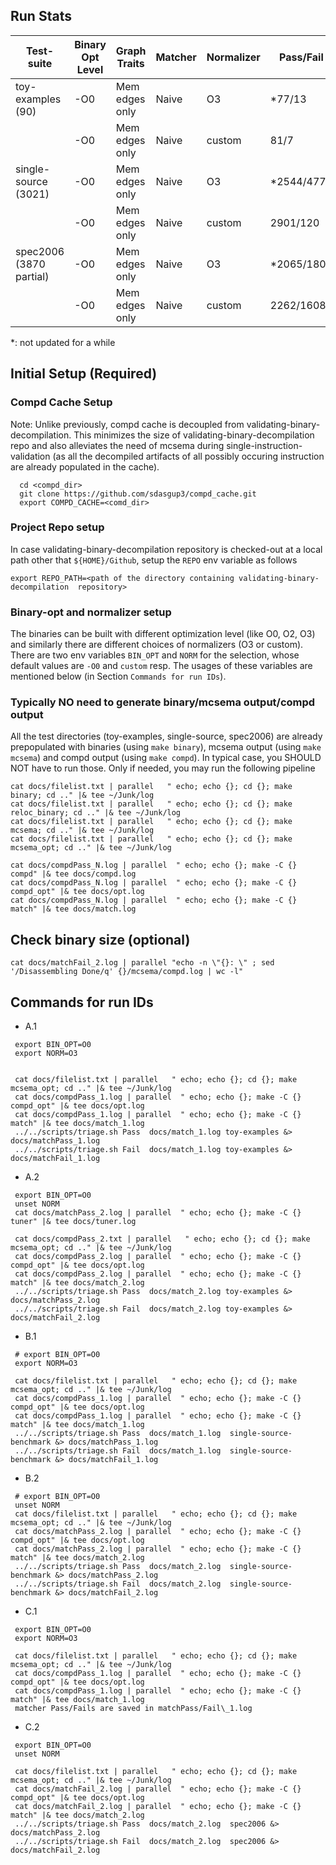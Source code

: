 ## Run Stats
| Test-suite  | Binary Opt Level | Graph Traits | Matcher | Normalizer | Pass/Fail | Comments | run ID |
|---|---|---|---|---|---|---|---|
|  toy-examples (90)|  -O0 |  Mem edges only | Naive | O3       | \*77/13   | same with ssa edges | A.1 |
|                   |  -O0 |  Mem edges only | Naive | custom   | 81/7   | same with ssa edges | A.2 |
|  single-source (3021)|  -O0 |  Mem edges only | Naive | O3     | \*2544/477 | 2555/507 with ssa edges| B.1|
|                      |  -O0 |  Mem edges only | Naive | custom | 2901/120 | 2791/271 with ssa edges|  B.2|
|  spec2006 (3870 partial)|  -O0 |  Mem edges only | Naive | O3 | \*2065/1805 | saved in matchPass\_1 | C.1 |
|                         |  -O0 |  Mem edges only | Naive | custom | 2262/1608 | saved in matchPass\_2 | C.2|

\*: not updated for a while

## Initial Setup (Required)
### Compd Cache Setup
Note: Unlike previously, compd cache is decoupled from
validating-binary-decompilation.  This minimizes the size of
validating-binary-decompilation repo and also alleviates  the need of mcsema
during single-instruction-validation (as all the decompiled artifacts of all
    possibly occuring instruction are already populated in the cache).
```
  cd <compd_dir>
  git clone https://github.com/sdasgup3/compd_cache.git
  export COMPD_CACHE=<comd_dir>
```

### Project Repo setup
In case validating-binary-decompilation  repository is checked-out at a local path other that `${HOME}/Github`, setup the `REPO` env variable as follows
```
export REPO_PATH=<path of the directory containing validating-binary-decompilation  repository>
```

### Binary-opt and normalizer setup
The binaries can be built with different optimization level (like O0, O2, O3) and similarly there are different choices of normalizers (O3 or custom). There are two env variables
`BIN_OPT` and `NORM` for the selection,  whose default values are `-O0` and `custom` resp. The usages of these variables are mentioned below (in Section `Commands for run IDs`).

### Typically NO need to generate binary/mcsema output/compd output
All the test directories (toy-examples, single-source, spec2006) are already prepopulated with binaries (using `make binary`), mcsema output (using `make mcsema`) and compd output (using `make compd`).
In typical case, you SHOULD NOT have to run those.
Only if needed, you may run the following pipeline
```
cat docs/filelist.txt | parallel   " echo; echo {}; cd {}; make binary; cd .." |& tee ~/Junk/log
cat docs/filelist.txt | parallel   " echo; echo {}; cd {}; make reloc_binary; cd .." |& tee ~/Junk/log
cat docs/filelist.txt | parallel   " echo; echo {}; cd {}; make mcsema; cd .." |& tee ~/Junk/log
cat docs/filelist.txt | parallel   " echo; echo {}; cd {}; make mcsema_opt; cd .." |& tee ~/Junk/log

cat docs/compdPass_N.log | parallel  " echo; echo {}; make -C {} compd" |& tee docs/compd.log
cat docs/compdPass_N.log | parallel  " echo; echo {}; make -C {} compd_opt" |& tee docs/opt.log
cat docs/compdPass_N.log | parallel  " echo; echo {}; make -C {} match" |& tee docs/match.log
```

## Check binary size (optional)
```
cat docs/matchFail_2.log | parallel "echo -n \"{}: \" ; sed '/Disassembling Done/q' {}/mcsema/compd.log | wc -l"
```


## Commands for run IDs
 - A.1
 ```
  export BIN_OPT=O0
  export NORM=O3


  cat docs/filelist.txt | parallel   " echo; echo {}; cd {}; make mcsema_opt; cd .." |& tee ~/Junk/log
  cat docs/compdPass_1.log | parallel  " echo; echo {}; make -C {} compd_opt" |& tee docs/opt.log
  cat docs/compdPass_1.log | parallel  " echo; echo {}; make -C {} match" |& tee docs/match_1.log
  ../../scripts/triage.sh Pass  docs/match_1.log toy-examples &> docs/matchPass_1.log
  ../../scripts/triage.sh Fail  docs/match_1.log toy-examples &> docs/matchFail_1.log
 ```

 - A.2
 ```
  export BIN_OPT=O0
  unset NORM
  cat docs/matchPass_2.log | parallel  " echo; echo {}; make -C {} tuner" |& tee docs/tuner.log

  cat docs/compdPass_2.txt | parallel   " echo; echo {}; cd {}; make mcsema_opt; cd .." |& tee ~/Junk/log
  cat docs/compdPass_2.log | parallel  " echo; echo {}; make -C {} compd_opt" |& tee docs/opt.log
  cat docs/compdPass_2.log | parallel  " echo; echo {}; make -C {} match" |& tee docs/match_2.log
  ../../scripts/triage.sh Pass  docs/match_2.log toy-examples &> docs/matchPass_2.log
  ../../scripts/triage.sh Fail  docs/match_2.log toy-examples &> docs/matchFail_2.log
 ```

 - B.1
 ```
  # export BIN_OPT=O0
  export NORM=O3

  cat docs/filelist.txt | parallel   " echo; echo {}; cd {}; make mcsema_opt; cd .." |& tee ~/Junk/log
  cat docs/compdPass_1.log | parallel  " echo; echo {}; make -C {} compd_opt" |& tee docs/opt.log
  cat docs/compdPass_1.log | parallel  " echo; echo {}; make -C {} match" |& tee docs/match_1.log
  ../../scripts/triage.sh Pass  docs/match_1.log  single-source-benchmark &> docs/matchPass_1.log
  ../../scripts/triage.sh Fail  docs/match_1.log  single-source-benchmark &> docs/matchFail_1.log
 ```

 - B.2
 ```
  # export BIN_OPT=O0
  unset NORM
  cat docs/filelist.txt | parallel   " echo; echo {}; cd {}; make mcsema_opt; cd .." |& tee ~/Junk/log
  cat docs/matchPass_2.log | parallel  " echo; echo {}; make -C {} compd_opt" |& tee docs/opt.log
  cat docs/matchPass_2.log | parallel  " echo; echo {}; make -C {} match" |& tee docs/match_2.log
  ../../scripts/triage.sh Pass  docs/match_2.log  single-source-benchmark &> docs/matchPass_2.log
  ../../scripts/triage.sh Fail  docs/match_2.log  single-source-benchmark &> docs/matchFail_2.log
 ```

 - C.1
 ```
  export BIN_OPT=O0
  export NORM=O3

  cat docs/filelist.txt | parallel   " echo; echo {}; cd {}; make mcsema_opt; cd .." |& tee ~/Junk/log
  cat docs/compdPass_1.log | parallel  " echo; echo {}; make -C {} compd_opt" |& tee docs/opt.log
  cat docs/compdPass_1.log | parallel  " echo; echo {}; make -C {} match" |& tee docs/match_1.log
  matcher Pass/Fails are saved in matchPass/Fail\_1.log
 ```

 - C.2
 ```
  export BIN_OPT=O0
  unset NORM

  cat docs/filelist.txt | parallel   " echo; echo {}; cd {}; make mcsema_opt; cd .." |& tee ~/Junk/log
  cat docs/matchFail_2.log | parallel  " echo; echo {}; make -C {} compd_opt" |& tee docs/opt.log
  cat docs/matchFail_2.log | parallel  " echo; echo {}; make -C {} match" |& tee docs/match_2.log
  ../../scripts/triage.sh Pass  docs/match_2.log  spec2006 &> docs/matchPass_2.log
  ../../scripts/triage.sh Fail  docs/match_2.log  spec2006 &> docs/matchFail_2.log
 ```
